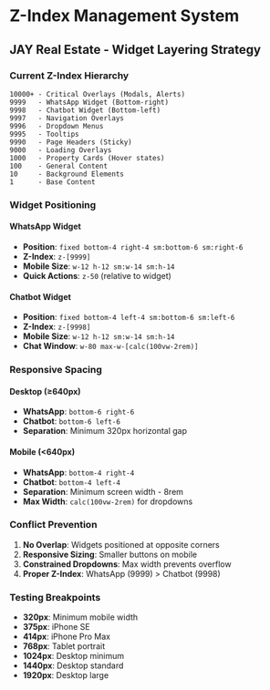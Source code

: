 # Z-Index Management System

## JAY Real Estate - Widget Layering Strategy

### Current Z-Index Hierarchy

```
10000+ - Critical Overlays (Modals, Alerts)
9999   - WhatsApp Widget (Bottom-right)
9998   - Chatbot Widget (Bottom-left)
9997   - Navigation Overlays
9996   - Dropdown Menus
9995   - Tooltips
9990   - Page Headers (Sticky)
9000   - Loading Overlays
1000   - Property Cards (Hover states)
100    - General Content
10     - Background Elements
1      - Base Content
```

### Widget Positioning

#### WhatsApp Widget
- **Position**: `fixed bottom-4 right-4 sm:bottom-6 sm:right-6`
- **Z-Index**: `z-[9999]`
- **Mobile Size**: `w-12 h-12 sm:w-14 sm:h-14`
- **Quick Actions**: `z-50` (relative to widget)

#### Chatbot Widget
- **Position**: `fixed bottom-4 left-4 sm:bottom-6 sm:left-6`
- **Z-Index**: `z-[9998]`
- **Mobile Size**: `w-12 h-12 sm:w-14 sm:h-14`
- **Chat Window**: `w-80 max-w-[calc(100vw-2rem)]`

### Responsive Spacing

#### Desktop (≥640px)
- **WhatsApp**: `bottom-6 right-6`
- **Chatbot**: `bottom-6 left-6`
- **Separation**: Minimum 320px horizontal gap

#### Mobile (<640px)
- **WhatsApp**: `bottom-4 right-4`
- **Chatbot**: `bottom-4 left-4`
- **Separation**: Minimum screen width - 8rem
- **Max Width**: `calc(100vw-2rem)` for dropdowns

### Conflict Prevention

1. **No Overlap**: Widgets positioned at opposite corners
2. **Responsive Sizing**: Smaller buttons on mobile
3. **Constrained Dropdowns**: Max width prevents overflow
4. **Proper Z-Index**: WhatsApp (9999) > Chatbot (9998)

### Testing Breakpoints

- **320px**: Minimum mobile width
- **375px**: iPhone SE
- **414px**: iPhone Pro Max
- **768px**: Tablet portrait
- **1024px**: Desktop minimum
- **1440px**: Desktop standard
- **1920px**: Desktop large

